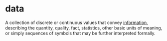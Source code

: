 # data

A collection of discrete or continuous values that convey [information](/informatics/levels/0/information.md), describing the quantity, quality, fact, statistics, other basic units of meaning, or simply sequences of symbols that may be further interpreted formally.
